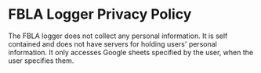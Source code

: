 # FBLA Logger Privacy Policy
 The FBLA logger does not collect any personal information. It is self contained and does not have servers for holding users' personal information. It only accesses Google sheets specified by the user, when the user specifies them.